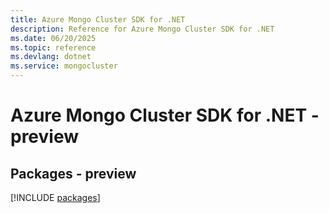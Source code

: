 ```yaml
---
title: Azure Mongo Cluster SDK for .NET
description: Reference for Azure Mongo Cluster SDK for .NET
ms.date: 06/20/2025
ms.topic: reference
ms.devlang: dotnet
ms.service: mongocluster
---
```

# Azure Mongo Cluster SDK for .NET - preview
## Packages - preview
[!INCLUDE [packages](mongo-cluster-index.md)]